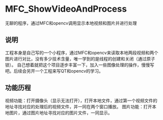 # MFC_ShowVideoAndProcess
无聊的程序，通过MFC和opencv调用显示本地视频和图片并进行处理

## 说明 
工程本身是自己写的一个小程序，通过MFC和opencv来读取本地两段视频和两个图片进行对比，没有多少技术含量，唯一学到的是线程的创建和关闭（通过原子锁）。 
自己想着就把这个项目逐步丰富一下，加入一些图像处理的操作，慢慢写吧。后续会另开一个工程来写QT和opencv的学习。 

## 功能历程 
视频功能：打开摄像头（显示无法打开），打开本地文件，通过第一个视频文件的地址寻找对应的处理后的视频文件，并一同在两个窗口播放。 
图片功能：打开本地图片，通过图片地址寻找对应的图片文件，一同显示。
